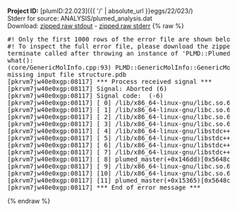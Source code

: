**Project ID:** [plumID:22.023]({{ '/' | absolute_url }}eggs/22/023/)  
Stderr for source:  ANALYSIS/plumed_analysis.dat   
Download: [zipped raw stdout](plumed_analysis.dat.plumed_master.stdout.txt.zip) - [zipped raw stderr](plumed_analysis.dat.plumed_master.stderr.txt.zip) 
{% raw %}
<pre>
#! Only the first 1000 rows of the error file are shown below
#! To inspect the full error file, please download the zipped raw stderr file above
terminate called after throwing an instance of 'PLMD::Plumed::ExceptionError'
what():
(core/GenericMolInfo.cpp:93) PLMD::GenericMolInfo::GenericMolInfo(const PLMD::ActionOptions&)
missing input file structure.pdb
[pkrvm7jw40e0xgp:08117] *** Process received signal ***
[pkrvm7jw40e0xgp:08117] Signal: Aborted (6)
[pkrvm7jw40e0xgp:08117] Signal code:  (-6)
[pkrvm7jw40e0xgp:08117] [ 0] /lib/x86_64-linux-gnu/libc.so.6(+0x45330)[0x7fd4ab245330]
[pkrvm7jw40e0xgp:08117] [ 1] /lib/x86_64-linux-gnu/libc.so.6(pthread_kill+0x11c)[0x7fd4ab29eb2c]
[pkrvm7jw40e0xgp:08117] [ 2] /lib/x86_64-linux-gnu/libc.so.6(gsignal+0x1e)[0x7fd4ab24527e]
[pkrvm7jw40e0xgp:08117] [ 3] /lib/x86_64-linux-gnu/libc.so.6(abort+0xdf)[0x7fd4ab2288ff]
[pkrvm7jw40e0xgp:08117] [ 4] /lib/x86_64-linux-gnu/libstdc++.so.6(+0xa5ff5)[0x7fd4ab6a5ff5]
[pkrvm7jw40e0xgp:08117] [ 5] /lib/x86_64-linux-gnu/libstdc++.so.6(+0xbb0da)[0x7fd4ab6bb0da]
[pkrvm7jw40e0xgp:08117] [ 6] /lib/x86_64-linux-gnu/libstdc++.so.6(_ZSt10unexpectedv+0x0)[0x7fd4ab6a5a55]
[pkrvm7jw40e0xgp:08117] [ 7] /lib/x86_64-linux-gnu/libstdc++.so.6(+0xa5a6f)[0x7fd4ab6a5a6f]
[pkrvm7jw40e0xgp:08117] [ 8] plumed_master(+0x146dd)[0x5648cc7da6dd]
[pkrvm7jw40e0xgp:08117] [ 9] /lib/x86_64-linux-gnu/libc.so.6(+0x2a1ca)[0x7fd4ab22a1ca]
[pkrvm7jw40e0xgp:08117] [10] /lib/x86_64-linux-gnu/libc.so.6(__libc_start_main+0x8b)[0x7fd4ab22a28b]
[pkrvm7jw40e0xgp:08117] [11] plumed_master(+0x15365)[0x5648cc7db365]
[pkrvm7jw40e0xgp:08117] *** End of error message ***
</pre>
{% endraw %}

